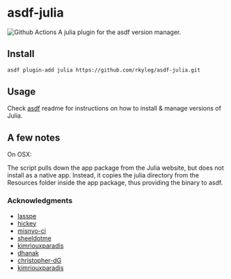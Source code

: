 # asdf-julia
![Github Actions](https://github.com/rkyleg/asdf-julia/workflows/CI/badge.svg)
A julia plugin for the asdf version manager.

## Install

```bash
asdf plugin-add julia https://github.com/rkyleg/asdf-julia.git
```

## Usage

Check [asdf](ashttps://github.com/asdf-vm/asdfdf) readme for instructions on how to install & manage versions of Julia.

## A few notes

On OSX:

The script pulls down the app package from the Julia website, but does not install
as a native app. Instead, it copies the julia directory from the Resources folder
inside the app package, thus providing the binary to asdf.

### Acknowledgments
- [lasspe](https://github.com/lassepe)
- [hickey](https://github.com/hickey)
- [misnyo-ci](https://github.com/misnyo-ci)
- [sheeldotme](https://github.com/sheeldotme)
- [kimriouxparadis](https://github.com/kimriouxparadis)
- [dhanak](https://github.com/dhanak)
- [christopher-dG](https://github.com/christopher-dG)
- [kimriouxparadis](https://github.com/kimriouxparadis)

